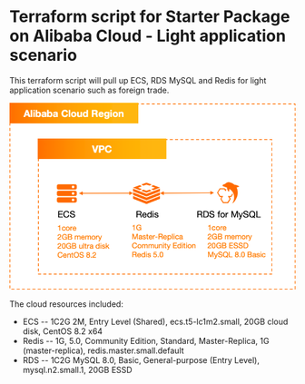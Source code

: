 # Terraform script for Starter Package on Alibaba Cloud - Light application scenario
This terraform script will pull up ECS, RDS MySQL and Redis for light application scenario such as foreign trade.

![image.png](https://github.com/alibabacloud-howto/terraform-templates/raw/master/starter-package/light-application/archi-light-app.png)

The cloud resources included:
- ECS -- 1C2G 2M, Entry Level (Shared), ecs.t5-lc1m2.small, 20GB cloud disk, CentOS 8.2 x64
- Redis -- 1G, 5.0, Community Edition, Standard, Master-Replica, 1G (master-replica), redis.master.small.default
- RDS -- 1C2G MySQL 8.0, Basic, General-purpose (Entry Level), mysql.n2.small.1, 20GB ESSD